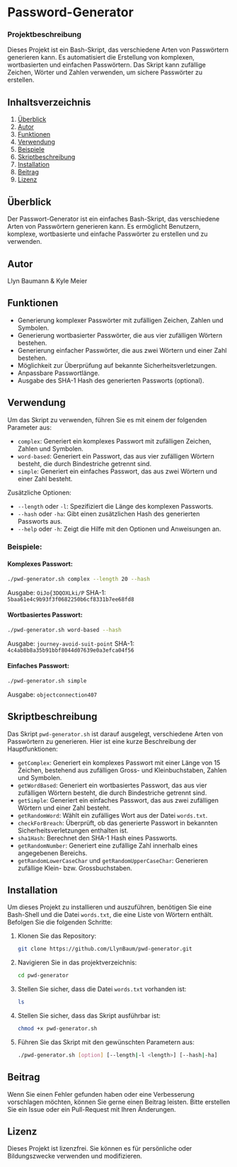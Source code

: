 # Password-Generator

### Projektbeschreibung
Dieses Projekt ist ein Bash-Skript, das verschiedene Arten von Passwörtern generieren kann. Es automatisiert die Erstellung von komplexen, wortbasierten und einfachen Passwörtern. Das Skript kann zufällige Zeichen, Wörter und Zahlen verwenden, um sichere Passwörter zu erstellen.

## Inhaltsverzeichnis
1. [Überblick](#überblick)
2. [Autor](#autor)
3. [Funktionen](#funktionen)
4. [Verwendung](#verwendung)
5. [Beispiele](#beispiele)
6. [Skriptbeschreibung](#skriptbeschreibung)
7. [Installation](#installation)
8. [Beitrag](#beitrag)
9. [Lizenz](#lizenz)

## Überblick
Der Passwort-Generator ist ein einfaches Bash-Skript, das verschiedene Arten von Passwörtern generieren kann. Es ermöglicht Benutzern, komplexe, wortbasierte und einfache Passwörter zu erstellen und zu verwenden.

## Autor
Llyn Baumann & Kyle Meier

## Funktionen
- Generierung komplexer Passwörter mit zufälligen Zeichen, Zahlen und Symbolen.
- Generierung wortbasierter Passwörter, die aus vier zufälligen Wörtern bestehen.
- Generierung einfacher Passwörter, die aus zwei Wörtern und einer Zahl bestehen.
- Möglichkeit zur Überprüfung auf bekannte Sicherheitsverletzungen.
- Anpassbare Passwortlänge.
- Ausgabe des SHA-1 Hash des generierten Passworts (optional).

## Verwendung
Um das Skript zu verwenden, führen Sie es mit einem der folgenden Parameter aus:

- `complex`: Generiert ein komplexes Passwort mit zufälligen Zeichen, Zahlen und Symbolen.
- `word-based`: Generiert ein Passwort, das aus vier zufälligen Wörtern besteht, die durch Bindestriche getrennt sind.
- `simple`: Generiert ein einfaches Passwort, das aus zwei Wörtern und einer Zahl besteht.

Zusätzliche Optionen:
- `--length` oder `-l`: Spezifiziert die Länge des komplexen Passworts.
- `--hash` oder `-ha`: Gibt einen zusätzlichen Hash des generierten Passworts aus.
- `--help` oder `-h`: Zeigt die Hilfe mit den Optionen und Anweisungen an.

### Beispiele:
#### Komplexes Passwort:
```bash
./pwd-generator.sh complex --length 20 --hash
```
Ausgabe: `OiJo{3DQOXLki/P`
SHA-1: `5baa61e4c9b93f3f0682250b6cf8331b7ee68fd8`

#### Wortbasiertes Passwort:
```bash
./pwd-generator.sh word-based --hash
```
Ausgabe: `journey-avoid-suit-point`
SHA-1: `4c4ab8b8a35b91bbf8044d07639e0a3efca04f56`

#### Einfaches Passwort:
```bash
./pwd-generator.sh simple
```
Ausgabe: `objectconnection407`

## Skriptbeschreibung
Das Skript `pwd-generator.sh` ist darauf ausgelegt, verschiedene Arten von Passwörtern zu generieren. Hier ist eine kurze Beschreibung der Hauptfunktionen:

- `getComplex`: Generiert ein komplexes Passwort mit einer Länge von 15 Zeichen, bestehend aus zufälligen Gross- und Kleinbuchstaben, Zahlen und Symbolen.
- `getWordBased`: Generiert ein wortbasiertes Passwort, das aus vier zufälligen Wörtern besteht, die durch Bindestriche getrennt sind.
- `getSimple`: Generiert ein einfaches Passwort, das aus zwei zufälligen Wörtern und einer Zahl besteht.
- `getRandomWord`: Wählt ein zufälliges Wort aus der Datei `words.txt`.
- `checkForBreach`: Überprüft, ob das generierte Passwort in bekannten Sicherheitsverletzungen enthalten ist.
- `sha1Hash`: Berechnet den SHA-1 Hash eines Passworts.
- `getRandomNumber`: Generiert eine zufällige Zahl innerhalb eines angegebenen Bereichs.
- `getRandomLowerCaseChar` und `getRandomUpperCaseChar`: Generieren zufällige Klein- bzw. Grossbuchstaben.

## Installation
Um dieses Projekt zu installieren und auszuführen, benötigen Sie eine Bash-Shell und die Datei `words.txt`, die eine Liste von Wörtern enthält. Befolgen Sie die folgenden Schritte:

1. Klonen Sie das Repository:
   ```bash
   git clone https://github.com/LlynBaum/pwd-generator.git
   ```
2. Navigieren Sie in das projektverzeichnis:
   ```bash
   cd pwd-generator
   ```
3. Stellen Sie sicher, dass die Datei `words.txt` vorhanden ist:
   ```bash
   ls
   ```
4. Stellen Sie sicher, dass das Skript ausführbar ist:
   ```bash
   chmod +x pwd-generator.sh
   ```
5. Führen Sie das Skript mit den gewünschten Parametern aus:
   ```bash
   ./pwd-generator.sh [option] [--length|-l <length>] [--hash|-ha]
   ```
## Beitrag
Wenn Sie einen Fehler gefunden haben oder eine Verbesserung vorschlagen möchten, können Sie gerne einen Beitrag leisten. Bitte erstellen Sie ein Issue oder ein Pull-Request mit Ihren Änderungen.

## Lizenz
Dieses Projekt ist lizenzfrei. Sie können es für persönliche oder Bildungszwecke verwenden und modifizieren.
